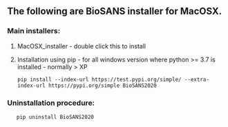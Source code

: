 ## The following are BioSANS installer for MacOSX.

### Main installers:

1) MacOSX_installer - double click this to install
2) Installation using pip - for all windows version where python >= 3.7 is installed - normally > XP

       pip install --index-url https://test.pypi.org/simple/ --extra-index-url https://pypi.org/simple BioSANS2020

### Uninstallation procedure:

       pip uninstall BioSANS2020
